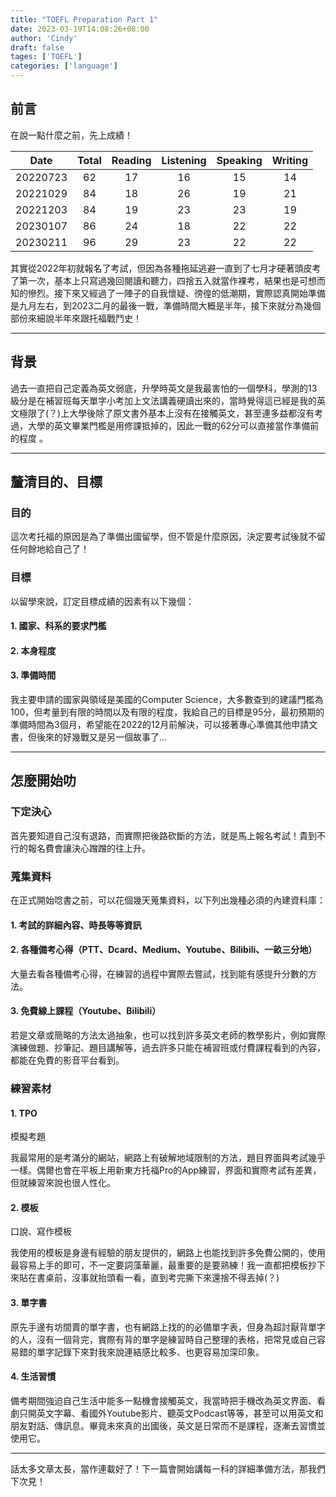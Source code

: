 ```yaml
---
title: "TOEFL Preparation Part 1"
date: 2023-03-19T14:08:26+08:00
author: 'Cindy'
draft: false
tages: ['TOEFL']
categories: ['language']
---
```


## 前言
在說一點什麼之前，先上成績！

|Date    |Total|Reading|Listening|Speaking|Writing|
|:---:   |:---:|:---:  |:---:    |:---:   |:---:  |
|20220723|62   |17     |16       |15      |14     |
|20221029|84   |18     |26       |19      |21     |
|20221203|84   |19     |23       |23      |19     |
|20230107|86   |24     |18       |22      |22     |
|20230211|96   |29     |23       |22      |22     |

其實從2022年初就報名了考試，但因為各種拖延逃避一直到了七月才硬著頭皮考了第一次，基本上只寫過幾回閱讀和聽力，四捨五入就當作裸考，結果也是可想而知的慘烈。接下來又經過了一陣子的自我懷疑、徬徨的低潮期，實際認真開始準備是九月左右，到2023二月的最後一戰，準備時間大概是半年，接下來就分為幾個部份來細說半年來跟托福戰鬥史！

---

## 背景
過去一直把自己定義為英文弱底，升學時英文是我最害怕的一個學科，學測的13級分是在補習班每天單字小考加上文法講義硬讀出來的，當時覺得這已經是我的英文極限了(？)上大學後除了原文書外基本上沒有在接觸英文，甚至連多益都沒有考過，大學的英文畢業門檻是用修課抵掉的，因此一戰的62分可以直接當作準備前的程度 。

---

## 釐清目的、目標

### 目的
這次考托福的原因是為了準備出國留學，但不管是什麼原因，決定要考試後就不留任何餘地給自己了！

### 目標
以留學來說，訂定目標成績的因素有以下幾個：
#### 1. **國家、科系的要求門檻**
#### 2. **本身程度**
#### 3. **準備時間**

我主要申請的國家與領域是美國的Computer Science，大多數查到的建議門檻為100，但考量到有限的時間以及有限的程度，我給自己的目標是95分，最初預期的準備時間為3個月，希望能在2022的12月前解決，可以接著專心準備其他申請文書，但後來的好幾戰又是另一個故事了...

---

## 怎麼開始叻

### 下定決心
首先要知道自己沒有退路，而實際把後路砍斷的方法，就是馬上報名考試！貴到不行的報名費會讓決心蹭蹭的往上升。

### 蒐集資料
在正式開始唸書之前，可以花個幾天蒐集資料，以下列出幾種必須的內建資料庫：
#### 1. **考試的詳細內容、時長等等資訊**
#### 2. **各種備考心得**（PTT、Dcard、Medium、Youtube、Bilibili、一畝三分地）

大量去看各種備考心得，在練習的過程中實際去嘗試，找到能有感提升分數的方法。
#### 3. **免費線上課程**（Youtube、Bilibili）

若是文章或簡略的方法太過抽象，也可以找到許多英文老師的教學影片，例如實際演練做題、抄筆記、題目講解等，過去許多只能在補習班或付費課程看到的內容，都能在免費的影音平台看到。

### 練習素材
#### 1. **TPO**
模擬考題

我最常用的是考滿分的網站，網路上有破解地域限制的方法，題目界面與考試幾乎一樣。偶爾也會在平板上用新東方托福Pro的App練習，界面和實際考試有差異，但就練習來說也很人性化。

#### 2. **模板**
口說、寫作模板

我使用的模板是身邊有經驗的朋友提供的，網路上也能找到許多免費公開的，使用最容易上手的即可，不一定要詞藻華麗，最重要的是要熟練！我一直都把模板抄下來貼在書桌前，沒事就抬頭看一看，直到考完撕下來還捨不得丟掉(？)

#### 3. **單字書**
原先手邊有坊間賣的單字書，也有網路上找的的必備單字表，但身為超討厭背單字的人，沒有一個背完，實際有背的單字是練習時自己整理的表格，把常見或自己容易錯的單字記錄下來對我來說連結感比較多、也更容易加深印象。

#### 4. **生活習慣**
備考期間強迫自己生活中能多一點機會接觸英文，我當時把手機改為英文界面、看劇只開英文字幕、看國外Youtube影片、聽英文Podcast等等，甚至可以用英文和朋友對話、傳訊息。畢竟未來真的出國後，英文是日常而不是課程，逐漸去習慣並使用它。

---

話太多文章太長，當作連載好了！下一篇會開始講每一科的詳細準備方法，那我們下次見！





